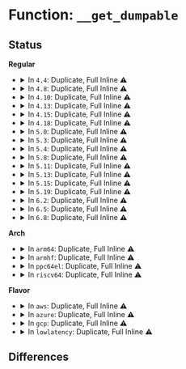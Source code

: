 # Function: <code>__get_dumpable</code>

## Status
<b>Regular</b>
<ul>
<li>
<details>
<summary>In <code>4.4</code>: Duplicate, Full Inline ⚠️</summary>

**Collision:** Static Duplication

**Inline:** Full

**Transformation:** False

**Instances:**

```
In kernel/ptrace.c (0)
Location: include/linux/sched.h:469
Inline: True
```
```
In kernel/sys.c (0)
Location: include/linux/sched.h:469
Inline: True
```
```
In fs/exec.c (0)
Location: include/linux/sched.h:469
Inline: True
```
```
In fs/coredump.c (0)
Location: include/linux/sched.h:469
Inline: True
```
```
In fs/proc/base.c (ffffffff8127b56d)
Location: include/linux/sched.h:469
Inline: True
Inline callers:
  - fs/proc/base.c:pid_getattr
  - fs/proc/base.c:pid_revalidate
  - fs/proc/base.c:map_files_d_revalidate
  - fs/proc/base.c:proc_pid_make_inode
```
```
In fs/proc/fd.c (ffffffff81281a5e)
Location: include/linux/sched.h:469
Inline: True
Inline callers:
  - fs/proc/fd.c:tid_fd_revalidate
```
</details>
</li>
<li>
<details>
<summary>In <code>4.8</code>: Duplicate, Full Inline ⚠️</summary>

**Collision:** Static Duplication

**Inline:** Full

**Transformation:** False

**Instances:**

```
In kernel/ptrace.c (ffffffff8108d937)
Location: include/linux/sched.h:484
Inline: True
Inline callers:
  - kernel/ptrace.c:__ptrace_may_access
```
```
In kernel/sys.c (ffffffff8109914c)
Location: include/linux/sched.h:484
Inline: True
Inline callers:
  - kernel/sys.c:SyS_prctl
```
```
In fs/exec.c (ffffffff812392e2)
Location: include/linux/sched.h:484
Inline: True
Inline callers:
  - fs/exec.c:install_exec_creds
```
```
In fs/coredump.c (ffffffff8129a8e3)
Location: include/linux/sched.h:484
Inline: True
Inline callers:
  - fs/coredump.c:do_coredump
  - fs/coredump.c:do_coredump
```
```
In fs/proc/base.c (ffffffff812a9903)
Location: include/linux/sched.h:484
Inline: True
Inline callers:
  - fs/proc/base.c:map_files_d_revalidate
  - fs/proc/base.c:pid_revalidate
  - fs/proc/base.c:pid_getattr
  - fs/proc/base.c:proc_pid_make_inode
```
```
In fs/proc/fd.c (ffffffff812aeb10)
Location: include/linux/sched.h:484
Inline: True
Inline callers:
  - fs/proc/fd.c:tid_fd_revalidate
```
</details>
</li>
<li>
<details>
<summary>In <code>4.10</code>: Duplicate, Full Inline ⚠️</summary>

**Collision:** Static Duplication

**Inline:** Full

**Transformation:** False

**Instances:**

```
In kernel/ptrace.c (ffffffff81092aee)
Location: include/linux/sched.h:506
Inline: True
Inline callers:
  - kernel/ptrace.c:__ptrace_may_access
  - kernel/ptrace.c:ptrace_access_vm
```
```
In kernel/sys.c (ffffffff8109e0fc)
Location: include/linux/sched.h:506
Inline: True
Inline callers:
  - kernel/sys.c:SyS_prctl
```
```
In fs/exec.c (ffffffff8124c022)
Location: include/linux/sched.h:506
Inline: True
Inline callers:
  - fs/exec.c:install_exec_creds
```
```
In fs/coredump.c (ffffffff812af473)
Location: include/linux/sched.h:506
Inline: True
Inline callers:
  - fs/coredump.c:do_coredump
  - fs/coredump.c:do_coredump
```
```
In fs/proc/base.c (ffffffff812bf223)
Location: include/linux/sched.h:506
Inline: True
Inline callers:
  - fs/proc/base.c:map_files_d_revalidate
  - fs/proc/base.c:pid_revalidate
  - fs/proc/base.c:pid_getattr
  - fs/proc/base.c:proc_pid_make_inode
```
```
In fs/proc/fd.c (ffffffff812c44e0)
Location: include/linux/sched.h:506
Inline: True
Inline callers:
  - fs/proc/fd.c:tid_fd_revalidate
```
</details>
</li>
<li>
<details>
<summary>In <code>4.13</code>: Duplicate, Full Inline ⚠️</summary>

**Collision:** Static Duplication

**Inline:** Full

**Transformation:** False

**Instances:**

```
In kernel/ptrace.c (ffffffff8108fc27)
Location: include/linux/sched/coredump.h:23
Inline: True
Inline callers:
  - kernel/ptrace.c:__ptrace_may_access
  - kernel/ptrace.c:ptrace_access_vm
```
```
In kernel/sys.c (ffffffff8109b88c)
Location: include/linux/sched/coredump.h:23
Inline: True
Inline callers:
  - kernel/sys.c:SyS_prctl
```
```
In fs/exec.c (ffffffff81258132)
Location: include/linux/sched/coredump.h:23
Inline: True
Inline callers:
  - fs/exec.c:install_exec_creds
```
```
In fs/coredump.c (ffffffff812bc8ab)
Location: include/linux/sched/coredump.h:23
Inline: True
Inline callers:
  - fs/coredump.c:do_coredump
  - fs/coredump.c:do_coredump
```
```
In fs/proc/base.c (ffffffff812ccfb6)
Location: include/linux/sched/coredump.h:23
Inline: True
Inline callers:
  - fs/proc/base.c:task_dump_owner
```
</details>
</li>
<li>
<details>
<summary>In <code>4.15</code>: Duplicate, Full Inline ⚠️</summary>

**Collision:** Static Duplication

**Inline:** Full

**Transformation:** False

**Instances:**

```
In arch/x86/mm/tlb.c (ffffffff8107a418)
Location: include/linux/sched/coredump.h:24
Inline: True
Inline callers:
  - arch/x86/mm/tlb.c:switch_mm_irqs_off
```
```
In kernel/ptrace.c (ffffffff81096af7)
Location: include/linux/sched/coredump.h:24
Inline: True
Inline callers:
  - kernel/ptrace.c:__ptrace_may_access
  - kernel/ptrace.c:ptrace_access_vm
```
```
In kernel/sys.c (ffffffff810a2588)
Location: include/linux/sched/coredump.h:24
Inline: True
Inline callers:
  - kernel/sys.c:SyS_prctl
```
```
In fs/exec.c (ffffffff8127a399)
Location: include/linux/sched/coredump.h:24
Inline: True
Inline callers:
  - fs/exec.c:install_exec_creds
```
```
In fs/coredump.c (ffffffff812e0198)
Location: include/linux/sched/coredump.h:24
Inline: True
Inline callers:
  - fs/coredump.c:do_coredump
  - fs/coredump.c:do_coredump
```
```
In fs/proc/base.c (ffffffff812f1855)
Location: include/linux/sched/coredump.h:24
Inline: True
Inline callers:
  - fs/proc/base.c:task_dump_owner
```
</details>
</li>
<li>
<details>
<summary>In <code>4.18</code>: Duplicate, Full Inline ⚠️</summary>

**Collision:** Static Duplication

**Inline:** Full

**Transformation:** False

**Instances:**

```
In arch/x86/mm/tlb.c (ffffffff8107d1b8)
Location: include/linux/sched/coredump.h:24
Inline: True
Inline callers:
  - arch/x86/mm/tlb.c:switch_mm_irqs_off
```
```
In kernel/ptrace.c (ffffffff81099db5)
Location: include/linux/sched/coredump.h:24
Inline: True
Inline callers:
  - kernel/ptrace.c:__ptrace_may_access
  - kernel/ptrace.c:ptrace_access_vm
```
```
In kernel/sys.c (ffffffff810a88c7)
Location: include/linux/sched/coredump.h:24
Inline: True
Inline callers:
  - kernel/sys.c:__ia32_sys_prctl
  - kernel/sys.c:__x64_sys_prctl
```
```
In fs/exec.c (ffffffff812a0f12)
Location: include/linux/sched/coredump.h:24
Inline: True
Inline callers:
  - fs/exec.c:install_exec_creds
```
```
In fs/coredump.c (ffffffff8130c374)
Location: include/linux/sched/coredump.h:24
Inline: True
Inline callers:
  - fs/coredump.c:do_coredump
  - fs/coredump.c:do_coredump
  - fs/coredump.c:do_coredump
```
```
In fs/proc/base.c (ffffffff8131e739)
Location: include/linux/sched/coredump.h:24
Inline: True
Inline callers:
  - fs/proc/base.c:task_dump_owner
```
</details>
</li>
<li>
<details>
<summary>In <code>5.0</code>: Duplicate, Full Inline ⚠️</summary>

**Collision:** Static Duplication

**Inline:** Full

**Transformation:** False

**Instances:**

```
In kernel/ptrace.c (ffffffff810a21f5)
Location: include/linux/sched/coredump.h:24
Inline: True
Inline callers:
  - kernel/ptrace.c:__ptrace_may_access
  - kernel/ptrace.c:ptrace_access_vm
```
```
In kernel/sys.c (ffffffff810b16c2)
Location: include/linux/sched/coredump.h:24
Inline: True
Inline callers:
  - kernel/sys.c:__ia32_sys_prctl
  - kernel/sys.c:__x64_sys_prctl
```
```
In fs/exec.c (ffffffff812b5f12)
Location: include/linux/sched/coredump.h:24
Inline: True
Inline callers:
  - fs/exec.c:install_exec_creds
```
```
In fs/coredump.c (ffffffff81321bd4)
Location: include/linux/sched/coredump.h:24
Inline: True
Inline callers:
  - fs/coredump.c:do_coredump
  - fs/coredump.c:do_coredump
  - fs/coredump.c:do_coredump
```
```
In fs/proc/base.c (ffffffff81335829)
Location: include/linux/sched/coredump.h:24
Inline: True
Inline callers:
  - fs/proc/base.c:task_dump_owner
```
</details>
</li>
<li>
<details>
<summary>In <code>5.3</code>: Duplicate, Full Inline ⚠️</summary>

**Collision:** Static Duplication

**Inline:** Full

**Transformation:** False

**Instances:**

```
In kernel/ptrace.c (ffffffff810a6e97)
Location: include/linux/sched/coredump.h:24
Inline: True
Inline callers:
  - kernel/ptrace.c:__ptrace_may_access
  - kernel/ptrace.c:ptrace_access_vm
```
```
In kernel/sys.c (ffffffff810b6f48)
Location: include/linux/sched/coredump.h:24
Inline: True
Inline callers:
  - kernel/sys.c:__ia32_sys_prctl
  - kernel/sys.c:__x64_sys_prctl
```
```
In fs/exec.c (ffffffff812d2c9f)
Location: include/linux/sched/coredump.h:24
Inline: True
Inline callers:
  - fs/exec.c:install_exec_creds
```
```
In fs/coredump.c (ffffffff81349a09)
Location: include/linux/sched/coredump.h:24
Inline: True
Inline callers:
  - fs/coredump.c:do_coredump
  - fs/coredump.c:do_coredump
```
```
In fs/proc/base.c (ffffffff8135d89f)
Location: include/linux/sched/coredump.h:24
Inline: True
Inline callers:
  - fs/proc/base.c:task_dump_owner
```
</details>
</li>
<li>
<details>
<summary>In <code>5.4</code>: Duplicate, Full Inline ⚠️</summary>

**Collision:** Static Duplication

**Inline:** Full

**Transformation:** False

**Instances:**

```
In kernel/ptrace.c (ffffffff810ad202)
Location: include/linux/sched/coredump.h:24
Inline: True
Inline callers:
  - kernel/ptrace.c:__ptrace_may_access
  - kernel/ptrace.c:ptrace_access_vm
```
```
In kernel/sys.c (ffffffff810bd41b)
Location: include/linux/sched/coredump.h:24
Inline: True
Inline callers:
  - kernel/sys.c:__ia32_sys_prctl
  - kernel/sys.c:__x64_sys_prctl
```
```
In fs/exec.c (ffffffff812e47af)
Location: include/linux/sched/coredump.h:24
Inline: True
Inline callers:
  - fs/exec.c:install_exec_creds
```
```
In fs/coredump.c (ffffffff81361ca9)
Location: include/linux/sched/coredump.h:24
Inline: True
Inline callers:
  - fs/coredump.c:do_coredump
  - fs/coredump.c:do_coredump
```
```
In fs/proc/base.c (ffffffff81375aff)
Location: include/linux/sched/coredump.h:24
Inline: True
Inline callers:
  - fs/proc/base.c:task_dump_owner
```
</details>
</li>
<li>
<details>
<summary>In <code>5.8</code>: Duplicate, Full Inline ⚠️</summary>

**Collision:** Static Duplication

**Inline:** Full

**Transformation:** False

**Instances:**

```
In kernel/ptrace.c (ffffffff810b507b)
Location: include/linux/sched/coredump.h:24
Inline: True
Inline callers:
  - kernel/ptrace.c:__ptrace_may_access
```
```
In kernel/sys.c (ffffffff810c4bf3)
Location: include/linux/sched/coredump.h:24
Inline: True
Inline callers:
  - kernel/sys.c:__do_sys_prctl
```
```
In fs/exec.c (ffffffff8131e6ac)
Location: include/linux/sched/coredump.h:24
Inline: True
Inline callers:
  - fs/exec.c:begin_new_exec
```
```
In fs/coredump.c (ffffffff813a7f3a)
Location: include/linux/sched/coredump.h:24
Inline: True
Inline callers:
  - fs/coredump.c:do_coredump
  - fs/coredump.c:do_coredump
  - fs/coredump.c:format_corename
```
```
In fs/proc/base.c (ffffffff813be5b4)
Location: include/linux/sched/coredump.h:24
Inline: True
Inline callers:
  - fs/proc/base.c:task_dump_owner
```
</details>
</li>
<li>
<details>
<summary>In <code>5.11</code>: Duplicate, Full Inline ⚠️</summary>

**Collision:** Static Duplication

**Inline:** Full

**Transformation:** False

**Instances:**

```
In kernel/ptrace.c (ffffffff810b0294)
Location: include/linux/sched/coredump.h:24
Inline: True
Inline callers:
  - kernel/ptrace.c:__ptrace_may_access
```
```
In kernel/sys.c (ffffffff810bfff7)
Location: include/linux/sched/coredump.h:24
Inline: True
Inline callers:
  - kernel/sys.c:__do_sys_prctl
```
```
In fs/exec.c (ffffffff81329c7a)
Location: include/linux/sched/coredump.h:24
Inline: True
Inline callers:
  - fs/exec.c:begin_new_exec
```
```
In fs/coredump.c (ffffffff813b8fba)
Location: include/linux/sched/coredump.h:24
Inline: True
Inline callers:
  - fs/coredump.c:do_coredump
  - fs/coredump.c:do_coredump
  - fs/coredump.c:format_corename
```
```
In fs/proc/base.c (ffffffff813d0305)
Location: include/linux/sched/coredump.h:24
Inline: True
Inline callers:
  - fs/proc/base.c:task_dump_owner
```
</details>
</li>
<li>
<details>
<summary>In <code>5.13</code>: Duplicate, Full Inline ⚠️</summary>

**Collision:** Static Duplication

**Inline:** Full

**Transformation:** False

**Instances:**

```
In kernel/ptrace.c (ffffffff810b1808)
Location: include/linux/sched/coredump.h:24
Inline: True
Inline callers:
  - kernel/ptrace.c:__ptrace_may_access
```
```
In kernel/sys.c (ffffffff810c1a76)
Location: include/linux/sched/coredump.h:24
Inline: True
Inline callers:
  - kernel/sys.c:__do_sys_prctl
```
```
In fs/exec.c (ffffffff8132fb8f)
Location: include/linux/sched/coredump.h:24
Inline: True
Inline callers:
  - fs/exec.c:begin_new_exec
```
```
In fs/coredump.c (ffffffff813bff19)
Location: include/linux/sched/coredump.h:24
Inline: True
Inline callers:
  - fs/coredump.c:do_coredump
  - fs/coredump.c:do_coredump
```
```
In fs/proc/base.c (ffffffff813d7225)
Location: include/linux/sched/coredump.h:24
Inline: True
Inline callers:
  - fs/proc/base.c:task_dump_owner
```
</details>
</li>
<li>
<details>
<summary>In <code>5.15</code>: Duplicate, Full Inline ⚠️</summary>

**Collision:** Static Duplication

**Inline:** Full

**Transformation:** False

**Instances:**

```
In kernel/ptrace.c (ffffffff810c38f8)
Location: include/linux/sched/coredump.h:24
Inline: True
Inline callers:
  - kernel/ptrace.c:__ptrace_may_access
```
```
In kernel/sys.c (ffffffff810d47d8)
Location: include/linux/sched/coredump.h:24
Inline: True
Inline callers:
  - kernel/sys.c:__do_sys_prctl
```
```
In fs/exec.c (ffffffff8137d3b6)
Location: include/linux/sched/coredump.h:24
Inline: True
Inline callers:
  - fs/exec.c:begin_new_exec
```
```
In fs/coredump.c (ffffffff8140fd49)
Location: include/linux/sched/coredump.h:24
Inline: True
Inline callers:
  - fs/coredump.c:do_coredump
  - fs/coredump.c:do_coredump
```
```
In fs/proc/base.c (ffffffff81428965)
Location: include/linux/sched/coredump.h:24
Inline: True
Inline callers:
  - fs/proc/base.c:task_dump_owner
```
</details>
</li>
<li>
<details>
<summary>In <code>5.19</code>: Duplicate, Full Inline ⚠️</summary>

**Collision:** Static Duplication

**Inline:** Full

**Transformation:** False

**Instances:**

```
In kernel/ptrace.c (ffffffff810db064)
Location: include/linux/sched/coredump.h:24
Inline: True
Inline callers:
  - kernel/ptrace.c:__ptrace_may_access
```
```
In kernel/sys.c (ffffffff810ed4c7)
Location: include/linux/sched/coredump.h:24
Inline: True
Inline callers:
  - kernel/sys.c:__do_sys_prctl
```
```
In fs/exec.c (ffffffff813fcfaa)
Location: include/linux/sched/coredump.h:24
Inline: True
Inline callers:
  - fs/exec.c:begin_new_exec
```
```
In fs/coredump.c (ffffffff81485709)
Location: include/linux/sched/coredump.h:24
Inline: True
Inline callers:
  - fs/coredump.c:do_coredump
  - fs/coredump.c:do_coredump
```
```
In fs/proc/base.c (ffffffff814a1c78)
Location: include/linux/sched/coredump.h:24
Inline: True
Inline callers:
  - fs/proc/base.c:task_dump_owner
```
</details>
</li>
<li>
<details>
<summary>In <code>6.2</code>: Duplicate, Full Inline ⚠️</summary>

**Collision:** Static Duplication

**Inline:** Full

**Transformation:** False

**Instances:**

```
In kernel/ptrace.c (ffffffff810fb1b4)
Location: include/linux/sched/coredump.h:24
Inline: True
Inline callers:
  - kernel/ptrace.c:__ptrace_may_access
```
```
In kernel/sys.c (ffffffff8110e8e7)
Location: include/linux/sched/coredump.h:24
Inline: True
Inline callers:
  - kernel/sys.c:__do_sys_prctl
```
```
In fs/exec.c (ffffffff81486b08)
Location: include/linux/sched/coredump.h:24
Inline: True
Inline callers:
  - fs/exec.c:begin_new_exec
```
```
In fs/coredump.c (ffffffff81518d72)
Location: include/linux/sched/coredump.h:24
Inline: True
Inline callers:
  - fs/coredump.c:do_coredump
  - fs/coredump.c:do_coredump
```
```
In fs/proc/base.c (ffffffff81536d28)
Location: include/linux/sched/coredump.h:24
Inline: True
Inline callers:
  - fs/proc/base.c:task_dump_owner
```
</details>
</li>
<li>
<details>
<summary>In <code>6.5</code>: Duplicate, Full Inline ⚠️</summary>

**Collision:** Static Duplication

**Inline:** Full

**Transformation:** False

**Instances:**

```
In kernel/ptrace.c (ffffffff81107474)
Location: include/linux/sched/coredump.h:24
Inline: True
Inline callers:
  - kernel/ptrace.c:__ptrace_may_access
```
```
In kernel/sys.c (ffffffff8111aac5)
Location: include/linux/sched/coredump.h:24
Inline: True
Inline callers:
  - kernel/sys.c:__do_sys_prctl
```
```
In fs/exec.c (ffffffff814bb8da)
Location: include/linux/sched/coredump.h:24
Inline: True
Inline callers:
  - fs/exec.c:begin_new_exec
```
```
In fs/coredump.c (ffffffff81550672)
Location: include/linux/sched/coredump.h:24
Inline: True
Inline callers:
  - fs/coredump.c:do_coredump
  - fs/coredump.c:do_coredump
```
```
In fs/proc/base.c (ffffffff8156ef08)
Location: include/linux/sched/coredump.h:24
Inline: True
Inline callers:
  - fs/proc/base.c:task_dump_owner
```
</details>
</li>
<li>
<details>
<summary>In <code>6.8</code>: Duplicate, Full Inline ⚠️</summary>

**Collision:** Static Duplication

**Inline:** Full

**Transformation:** False

**Instances:**

```
In kernel/ptrace.c (ffffffff81110dc4)
Location: include/linux/sched/coredump.h:24
Inline: True
Inline callers:
  - kernel/ptrace.c:__ptrace_may_access
```
```
In kernel/sys.c (ffffffff81124594)
Location: include/linux/sched/coredump.h:24
Inline: True
Inline callers:
  - kernel/sys.c:__do_sys_prctl
```
```
In fs/exec.c (ffffffff814ede4a)
Location: include/linux/sched/coredump.h:24
Inline: True
Inline callers:
  - fs/exec.c:begin_new_exec
```
```
In fs/coredump.c (ffffffff81586502)
Location: include/linux/sched/coredump.h:24
Inline: True
Inline callers:
  - fs/coredump.c:do_coredump
  - fs/coredump.c:do_coredump
```
```
In fs/proc/base.c (ffffffff815a78c8)
Location: include/linux/sched/coredump.h:24
Inline: True
Inline callers:
  - fs/proc/base.c:task_dump_owner
```
</details>
</li>
</ul>
<b>Arch</b>
<ul>
<li>
<details>
<summary>In <code>arm64</code>: Duplicate, Full Inline ⚠️</summary>

**Collision:** Static Duplication

**Inline:** Full

**Transformation:** False

**Instances:**

```
In kernel/ptrace.c (ffff8000101069f0)
Location: include/linux/sched/coredump.h:24
Inline: True
Inline callers:
  - kernel/ptrace.c:__ptrace_may_access
  - kernel/ptrace.c:ptrace_access_vm
```
```
In kernel/sys.c (ffff80001011a3e0)
Location: include/linux/sched/coredump.h:24
Inline: True
Inline callers:
  - kernel/sys.c:__arm64_sys_prctl
```
```
In fs/exec.c (ffff80001038c084)
Location: include/linux/sched/coredump.h:24
Inline: True
Inline callers:
  - fs/exec.c:install_exec_creds
```
```
In fs/coredump.c (ffff800010428394)
Location: include/linux/sched/coredump.h:24
Inline: True
Inline callers:
  - fs/coredump.c:do_coredump
  - fs/coredump.c:do_coredump
```
```
In fs/proc/base.c (ffff800010440e44)
Location: include/linux/sched/coredump.h:24
Inline: True
Inline callers:
  - fs/proc/base.c:task_dump_owner
```
</details>
</li>
<li>
<details>
<summary>In <code>armhf</code>: Duplicate, Full Inline ⚠️</summary>

**Collision:** Static Duplication

**Inline:** Full

**Transformation:** False

**Instances:**

```
In kernel/ptrace.c (c036168c)
Location: include/linux/sched/coredump.h:24
Inline: True
Inline callers:
  - kernel/ptrace.c:__ptrace_may_access
  - kernel/ptrace.c:ptrace_access_vm
```
```
In kernel/sys.c (c036e888)
Location: include/linux/sched/coredump.h:24
Inline: True
Inline callers:
  - kernel/sys.c:__se_sys_prctl
```
```
In fs/exec.c (c0574008)
Location: include/linux/sched/coredump.h:24
Inline: True
Inline callers:
  - fs/exec.c:install_exec_creds
```
```
In fs/coredump.c (c05f101c)
Location: include/linux/sched/coredump.h:24
Inline: True
Inline callers:
  - fs/coredump.c:do_coredump
  - fs/coredump.c:do_coredump
  - fs/coredump.c:format_corename
```
```
In fs/proc/base.c (c0606810)
Location: include/linux/sched/coredump.h:24
Inline: True
Inline callers:
  - fs/proc/base.c:task_dump_owner
```
</details>
</li>
<li>
<details>
<summary>In <code>ppc64el</code>: Duplicate, Full Inline ⚠️</summary>

**Collision:** Static Duplication

**Inline:** Full

**Transformation:** False

**Instances:**

```
In kernel/ptrace.c (c00000000014df54)
Location: include/linux/sched/coredump.h:24
Inline: True
Inline callers:
  - kernel/ptrace.c:__ptrace_may_access
  - kernel/ptrace.c:ptrace_access_vm
```
```
In kernel/sys.c (c000000000161d70)
Location: include/linux/sched/coredump.h:24
Inline: True
Inline callers:
  - kernel/sys.c:__se_sys_prctl
```
```
In fs/exec.c (c000000000483c44)
Location: include/linux/sched/coredump.h:24
Inline: True
Inline callers:
  - fs/exec.c:install_exec_creds
```
```
In fs/coredump.c (c000000000538530)
Location: include/linux/sched/coredump.h:24
Inline: True
Inline callers:
  - fs/coredump.c:do_coredump
  - fs/coredump.c:do_coredump
```
```
In fs/proc/base.c (c000000000555d40)
Location: include/linux/sched/coredump.h:24
Inline: True
Inline callers:
  - fs/proc/base.c:task_dump_owner
```
</details>
</li>
<li>
<details>
<summary>In <code>riscv64</code>: Duplicate, Full Inline ⚠️</summary>

**Collision:** Static Duplication

**Inline:** Full

**Transformation:** False

**Instances:**

```
In kernel/ptrace.c (ffffffe0000cb710)
Location: include/linux/sched/coredump.h:24
Inline: True
Inline callers:
  - kernel/ptrace.c:__ptrace_may_access
  - kernel/ptrace.c:ptrace_access_vm
```
```
In kernel/sys.c (ffffffe0000d4cd4)
Location: include/linux/sched/coredump.h:24
Inline: True
Inline callers:
  - kernel/sys.c:__se_sys_prctl
```
```
In fs/exec.c (ffffffe00025d630)
Location: include/linux/sched/coredump.h:24
Inline: True
Inline callers:
  - fs/exec.c:install_exec_creds
```
```
In fs/coredump.c (ffffffe0002c6616)
Location: include/linux/sched/coredump.h:24
Inline: True
Inline callers:
  - fs/coredump.c:do_coredump
  - fs/coredump.c:do_coredump
```
```
In fs/proc/base.c (ffffffe0002d7e8c)
Location: include/linux/sched/coredump.h:24
Inline: True
Inline callers:
  - fs/proc/base.c:task_dump_owner
```
</details>
</li>
</ul>
<b>Flavor</b>
<ul>
<li>
<details>
<summary>In <code>aws</code>: Duplicate, Full Inline ⚠️</summary>

**Collision:** Static Duplication

**Inline:** Full

**Transformation:** False

**Instances:**

```
In kernel/ptrace.c (ffffffff810a7572)
Location: include/linux/sched/coredump.h:24
Inline: True
Inline callers:
  - kernel/ptrace.c:__ptrace_may_access
  - kernel/ptrace.c:ptrace_access_vm
```
```
In kernel/sys.c (ffffffff810b778b)
Location: include/linux/sched/coredump.h:24
Inline: True
Inline callers:
  - kernel/sys.c:__ia32_sys_prctl
  - kernel/sys.c:__x64_sys_prctl
```
```
In fs/exec.c (ffffffff812dcd8f)
Location: include/linux/sched/coredump.h:24
Inline: True
Inline callers:
  - fs/exec.c:install_exec_creds
```
```
In fs/coredump.c (ffffffff8135a289)
Location: include/linux/sched/coredump.h:24
Inline: True
Inline callers:
  - fs/coredump.c:do_coredump
  - fs/coredump.c:do_coredump
```
```
In fs/proc/base.c (ffffffff8136e0df)
Location: include/linux/sched/coredump.h:24
Inline: True
Inline callers:
  - fs/proc/base.c:task_dump_owner
```
</details>
</li>
<li>
<details>
<summary>In <code>azure</code>: Duplicate, Full Inline ⚠️</summary>

**Collision:** Static Duplication

**Inline:** Full

**Transformation:** False

**Instances:**

```
In kernel/ptrace.c (ffffffff81095f52)
Location: include/linux/sched/coredump.h:24
Inline: True
Inline callers:
  - kernel/ptrace.c:__ptrace_may_access
  - kernel/ptrace.c:ptrace_access_vm
```
```
In kernel/sys.c (ffffffff810a60cb)
Location: include/linux/sched/coredump.h:24
Inline: True
Inline callers:
  - kernel/sys.c:__ia32_sys_prctl
  - kernel/sys.c:__x64_sys_prctl
```
```
In fs/exec.c (ffffffff812cda0f)
Location: include/linux/sched/coredump.h:24
Inline: True
Inline callers:
  - fs/exec.c:install_exec_creds
```
```
In fs/coredump.c (ffffffff8134af39)
Location: include/linux/sched/coredump.h:24
Inline: True
Inline callers:
  - fs/coredump.c:do_coredump
  - fs/coredump.c:do_coredump
```
```
In fs/proc/base.c (ffffffff8135eb6f)
Location: include/linux/sched/coredump.h:24
Inline: True
Inline callers:
  - fs/proc/base.c:task_dump_owner
```
</details>
</li>
<li>
<details>
<summary>In <code>gcp</code>: Duplicate, Full Inline ⚠️</summary>

**Collision:** Static Duplication

**Inline:** Full

**Transformation:** False

**Instances:**

```
In kernel/ptrace.c (ffffffff810a6ad2)
Location: include/linux/sched/coredump.h:24
Inline: True
Inline callers:
  - kernel/ptrace.c:__ptrace_may_access
  - kernel/ptrace.c:ptrace_access_vm
```
```
In kernel/sys.c (ffffffff810b6ceb)
Location: include/linux/sched/coredump.h:24
Inline: True
Inline callers:
  - kernel/sys.c:__ia32_sys_prctl
  - kernel/sys.c:__x64_sys_prctl
```
```
In fs/exec.c (ffffffff812dab9f)
Location: include/linux/sched/coredump.h:24
Inline: True
Inline callers:
  - fs/exec.c:install_exec_creds
```
```
In fs/coredump.c (ffffffff81357d59)
Location: include/linux/sched/coredump.h:24
Inline: True
Inline callers:
  - fs/coredump.c:do_coredump
  - fs/coredump.c:do_coredump
```
```
In fs/proc/base.c (ffffffff8136bbaf)
Location: include/linux/sched/coredump.h:24
Inline: True
Inline callers:
  - fs/proc/base.c:task_dump_owner
```
</details>
</li>
<li>
<details>
<summary>In <code>lowlatency</code>: Duplicate, Full Inline ⚠️</summary>

**Collision:** Static Duplication

**Inline:** Full

**Transformation:** False

**Instances:**

```
In kernel/ptrace.c (ffffffff810aec30)
Location: include/linux/sched/coredump.h:24
Inline: True
Inline callers:
  - kernel/ptrace.c:__ptrace_may_access
  - kernel/ptrace.c:ptrace_access_vm
```
```
In kernel/sys.c (ffffffff810bf06b)
Location: include/linux/sched/coredump.h:24
Inline: True
Inline callers:
  - kernel/sys.c:__ia32_sys_prctl
  - kernel/sys.c:__x64_sys_prctl
```
```
In fs/exec.c (ffffffff812eba9f)
Location: include/linux/sched/coredump.h:24
Inline: True
Inline callers:
  - fs/exec.c:install_exec_creds
```
```
In fs/coredump.c (ffffffff8136b439)
Location: include/linux/sched/coredump.h:24
Inline: True
Inline callers:
  - fs/coredump.c:do_coredump
  - fs/coredump.c:do_coredump
```
```
In fs/proc/base.c (ffffffff8137f45a)
Location: include/linux/sched/coredump.h:24
Inline: True
Inline callers:
  - fs/proc/base.c:task_dump_owner
```
</details>
</li>
</ul>

## Differences
